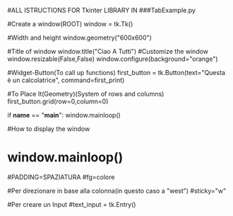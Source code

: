 #ALL ISTRUCTIONS FOR Tkinter LIBRARY IN ###TabExample.py

#Create a window(ROOT)
window = tk.Tk()

#Width and height
window.geometry("600x600")

#Title of window
window.title("Ciao A Tutti")
#Customize the window
window.resizable(False,False)
window.configure(background="orange")

#Widget-Button(To call up functions)
first_button = tk.Button(text="Questa è un calcolatrice", command=first_print)

#To Place It(Geometry)(System of rows and columns)
first_button.grid(row=0,column=0)

if __name__ == "__main__":
    window.mainloop()

#How to display the window
# window.mainloop()

#PADDING=SPAZIATURA
#fg=colore

#Per direzionare in base alla colonna(in questo caso a "west")
#sticky="w"

#Per creare un Input
#text_input = tk.Entry()